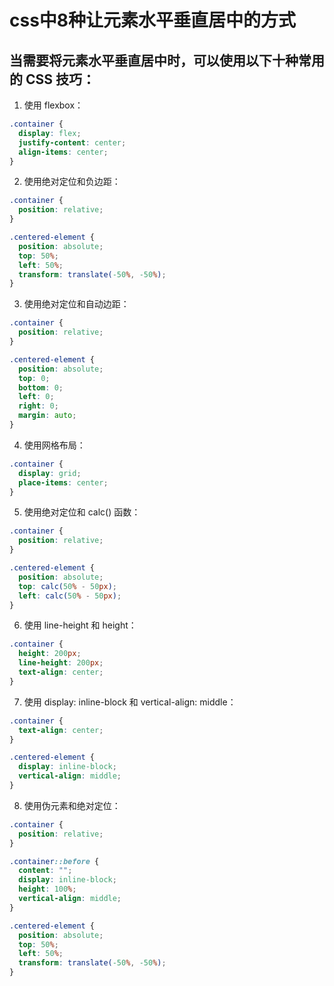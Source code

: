 # css中8种让元素水平垂直居中的方式
## 当需要将元素水平垂直居中时，可以使用以下十种常用的 CSS 技巧：
1. 使用 flexbox：
```css
.container {
  display: flex;
  justify-content: center;
  align-items: center;
}
```

2. 使用绝对定位和负边距：
```css
.container {
  position: relative;
}

.centered-element {
  position: absolute;
  top: 50%;
  left: 50%;
  transform: translate(-50%, -50%);
}
```

3. 使用绝对定位和自动边距：
```css
.container {
  position: relative;
}

.centered-element {
  position: absolute;
  top: 0;
  bottom: 0;
  left: 0;
  right: 0;
  margin: auto;
}
```

4. 使用网格布局：
```css
.container {
  display: grid;
  place-items: center;
}
```

5. 使用绝对定位和 calc() 函数：
```css
.container {
  position: relative;
}

.centered-element {
  position: absolute;
  top: calc(50% - 50px);
  left: calc(50% - 50px);
}
```

6. 使用 line-height 和 height：
```css
.container {
  height: 200px;
  line-height: 200px;
  text-align: center;
}
```

7. 使用 display: inline-block 和 vertical-align: middle：
```css
.container {
  text-align: center;
}

.centered-element {
  display: inline-block;
  vertical-align: middle;
}
```

8. 使用伪元素和绝对定位：
```css
.container {
  position: relative;
}

.container::before {
  content: "";
  display: inline-block;
  height: 100%;
  vertical-align: middle;
}

.centered-element {
  position: absolute;
  top: 50%;
  left: 50%;
  transform: translate(-50%, -50%);
}
```